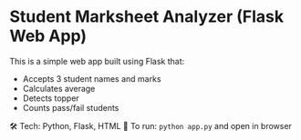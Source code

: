 # Student Marksheet Analyzer (Flask Web App)

This is a simple web app built using Flask that:

- Accepts 3 student names and marks
- Calculates average
- Detects topper
- Counts pass/fail students

🛠 Tech: Python, Flask, HTML
📂 To run: `python app.py` and open in browser
